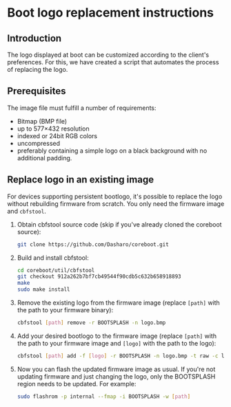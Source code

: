 # Boot logo replacement instructions

## Introduction

The logo displayed at boot can be customized according to the client's
preferences. For this, we have created a script that automates the process of
replacing the logo.

## Prerequisites

The image file must fulfill a number of requirements:

- Bitmap (BMP file)
- up to 577×432 resolution
- indexed or 24bit RGB colors
- uncompressed
- preferably containing a simple logo on a black background with no additional padding.

## Replace logo in an existing image

For devices supporting persistent bootlogo, it's possible to replace the logo
without rebuilding firmware from scratch. You only need the firmware image
and `cbfstool`.

1. Obtain cbfstool source code (skip if you've already cloned the coreboot
   source):

    ```bash
    git clone https://github.com/Dasharo/coreboot.git
    ```

1. Build and install cbfstool:

    ```bash
    cd coreboot/util/cbfstool
    git checkout 912a262b7bf7cb49544f90cdb5c632b658918893
    make
    sudo make install
    ```

1. Remove the existing logo from the firmware image (replace `[path]` with the
   path to your firmware binary):

    ```bash
    cbfstool [path] remove -r BOOTSPLASH -n logo.bmp
    ```

1. Add your desired bootlogo to the firmware image (replace `[path]` with the
   path to your firmware image and `[logo]` with the path to the logo):

    ```bash
    cbfstool [path] add -f [logo] -r BOOTSPLASH -n logo.bmp -t raw -c lzma
    ```

1. Now you can flash the updated firmware image as usual. If you're not
   updating firmware and just changing the logo, only the BOOTSPLASH region
   needs to be updated. For example:

    ```bash
    sudo flashrom -p internal --fmap -i BOOTSPLASH -w [path]
    ```
